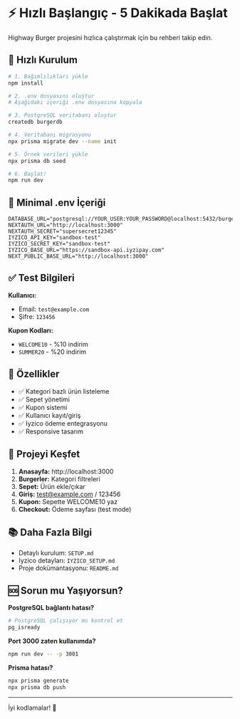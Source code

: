 # ⚡ Hızlı Başlangıç - 5 Dakikada Başlat

Highway Burger projesini hızlıca çalıştırmak için bu rehberi takip edin.

## 🎯 Hızlı Kurulum

```bash
# 1. Bağımlılıkları yükle
npm install

# 2. .env dosyasını oluştur
# Aşağıdaki içeriği .env dosyasına kopyala

# 3. PostgreSQL veritabanı oluştur
createdb burgerdb

# 4. Veritabanı migrasyonu
npx prisma migrate dev --name init

# 5. Örnek verileri yükle
npx prisma db seed

# 6. Başlat!
npm run dev
```

## 📝 Minimal .env İçeriği

```env
DATABASE_URL="postgresql://YOUR_USER:YOUR_PASSWORD@localhost:5432/burgerdb"
NEXTAUTH_URL="http://localhost:3000"
NEXTAUTH_SECRET="supersecret12345"
IYZICO_API_KEY="sandbox-test"
IYZICO_SECRET_KEY="sandbox-test"
IYZICO_BASE_URL="https://sandbox-api.iyzipay.com"
NEXT_PUBLIC_BASE_URL="http://localhost:3000"
```

## ✅ Test Bilgileri

**Kullanıcı:**
- Email: `test@example.com`
- Şifre: `123456`

**Kupon Kodları:**
- `WELCOME10` - %10 indirim
- `SUMMER20` - %20 indirim

## 🎨 Özellikler

- ✅ Kategori bazlı ürün listeleme
- ✅ Sepet yönetimi
- ✅ Kupon sistemi
- ✅ Kullanıcı kayıt/giriş
- ✅ Iyzico ödeme entegrasyonu
- ✅ Responsive tasarım

## 🚀 Projeyi Keşfet

1. **Anasayfa:** http://localhost:3000
2. **Burgerler:** Kategori filtreleri
3. **Sepet:** Ürün ekle/çıkar
4. **Giriş:** test@example.com / 123456
5. **Kupon:** Sepette WELCOME10 yaz
6. **Checkout:** Ödeme sayfası (test mode)

## 📚 Daha Fazla Bilgi

- Detaylı kurulum: `SETUP.md`
- Iyzico detayları: `IYZICO_SETUP.md`
- Proje dokümantasyonu: `README.md`

## 🆘 Sorun mu Yaşıyorsun?

**PostgreSQL bağlantı hatası?**
```bash
# PostgreSQL çalışıyor mu kontrol et
pg_isready
```

**Port 3000 zaten kullanımda?**
```bash
npm run dev -- -p 3001
```

**Prisma hatası?**
```bash
npx prisma generate
npx prisma db push
```

---

İyi kodlamalar! 🍔

